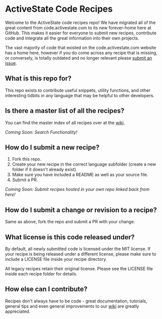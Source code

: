 # ActiveState Code Recipes

Welcome to the ActiveState code recipes repo! We have migrated all of the great content from code.activestate.com to its new
forever-home here at GitHub. This makes it easier for everyone to submit new recipes, contribute code and integrate all the great
information into their own projects.  

The vast majority of code that existed on the code.activestate.com website has a home here, however if you do come across any
recipe that is missing, or conversely, is totally outdated and no longer relevant please [submit an issue](https://github.com/ActiveState/code/issues).

## What is this repo for?

This repo exists to contribute useful snippets, utility functions, and other interesting tidbits in *any* language that may be
helpful to other developers.

## Is there a master list of all the recipes?

You can find the master index of all recipes over at the [wiki](https://github.com/ActiveState/code/wiki).  

*Coming Soon: Search Functionality!*

## How do I submit a new recipe?

1. Fork this repo.
2. Create your new recipe in the correct language subfolder (create a new folder if it doesn't already exist).
3. Make sure you have included a README as well as your source file.
4. Submit a PR.

*Coming Soon: Submit recipes hosted in your own repo linked back from here!*

## How do I submit a change or revision to a recipe?

Same as above, fork the repo and submit a PR with your change.

## What license is this code released under?

By default, all newly submitted code is licensed under the MIT license. If your recipe is being released under a different license, please make sure to include a LICENSE file inside your recipe directory.

All legacy recipes retain their original license. Please see the LICENSE file inside each recipe folder for details.

## How else can I contribute?

Recipes don't always have to be code - great documentation, tutorials, general tips and even general improvements to our [wiki](https://github.com/ActiveState/code/wiki)
are greatly appreciated.
